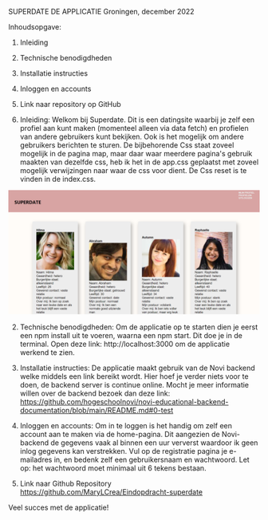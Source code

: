 SUPERDATE DE APPLICATIE 
Groningen, december 2022

Inhoudsopgave:
1. Inleiding
2. Technische benodigdheden
3. Installatie instructies
4. Inloggen en accounts
5. Link naar repository op GitHub 


1. Inleiding:
Welkom bij Superdate. Dit is een datingsite waarbij je zelf een profiel aan kunt maken (momenteel alleen via data fetch) en profielen van andere gebruikers kunt 
bekijken. Ook is het mogelijk om andere gebruikers berichten te sturen. De bijbehorende Css staat zoveel mogelijk in de pagina map, maar daar waar meerdere pagina's gebruik
maakten van dezelfde css, heb ik het in de app.css geplaatst met zoveel mogelijk verwijzingen naar waar de css voor dient. De Css reset is te vinden in de index.css. 

![](src/assets/Profiel-pagina.png)

2. Technische benodigdheden:
Om de applicatie op te starten dien je eerst een npm install uit te voeren, waarna een npm start. Dit doe je in de terminal. Open deze link: http://localhost:3000 om de
applicatie werkend te zien. 

3. Installatie instructies:
De applicatie maakt gebruik van de Novi backend welke middels een link bereikt wordt. Hier hoef je verder niets voor 
te doen, de backend server is continue online. Mocht je meer informatie willen over de backend bezoek dan deze link:
https://github.com/hogeschoolnovi/novi-educational-backend-documentation/blob/main/README.md#0-test 

4. Inloggen en accounts:
Om in te loggen is het handig om zelf een account aan te maken via de home-pagina. Dit aangezien de Novi-backend de gegevens vaak al binnen een 
uur ververst waardoor ik geen inlog gegevens kan verstrekken. Vul op de registratie pagina je e-mailadres in, en bedenk zelf een gebruikersnaam
en wachtwoord. Let op: het wachtwoord moet minimaal uit 6 tekens bestaan. 

5. Link naar Github Repository
   https://github.com/MaryLCrea/Eindopdracht-superdate

Veel succes met de applicatie!





